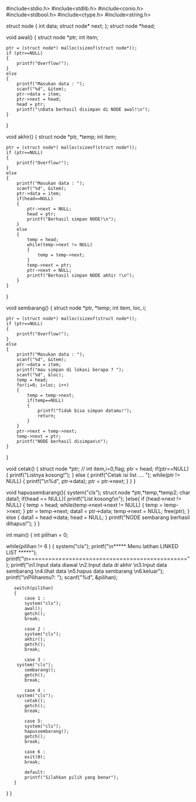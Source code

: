 #include<stdio.h>
#include<stdlib.h>
#include<conio.h>
#include<stdbool.h>
#include<ctype.h>
#include<string.h>

struct node {
    int data;
    struct node* next;
};
struct node *head;

void awal()
{
    struct node *ptr;
    int item;

    ptr = (struct node*) malloc(sizeof(struct node*));
    if (ptr==NULL)
    {
        printf("Overflow!");
    }
    else
    {
        printf("Masukan data : ");
        scanf("%d", &item);
        ptr->data = item;
        ptr->next = head;
        head = ptr;
        printf("\nData berhasil disimpan di NODE awal!\n");
    }
}

void akhir()
{
    struct node *ptr, *temp;
    int item;

    ptr = (struct node*) malloc(sizeof(struct node*));
    if (ptr==NULL)
    {
        printf("Overflow!");
    }
    else
    {
        printf("Masukan data : ");
        scanf("%d", &item);
        ptr->data = item;
        if(head==NULL)
        {
            ptr->next = NULL;
            head = ptr;
            printf("Berhasil simpan NODE!\n");
        }
        else
        {
            temp = head;
            while(temp->next != NULL)
            {
                temp = temp->next;
            }
            temp->next = ptr;
            ptr->next = NULL;
            printf("Berhasil simpan NODE akhir !\n");
        }
    }

}

void sembarang()
{
    struct node *ptr, *temp;
    int item, loc, i;

    ptr = (struct node*) malloc(sizeof(struct node*));
    if (ptr==NULL)
    {
        printf("Overflow!");
    }
    else
    {
        printf("Masukan data : ");
        scanf("%d", &item);
        ptr->data = item;
        printf("mau simpan di lokasi berapa ? ");
        scanf("%d", &loc);
        temp = head;
        for(i=0; i<loc; i++)
        {
            temp = temp->next;
            if(temp==NULL)
            {
                printf("Tidak bisa simpan datamu!");
                return;
            }
        }
        ptr->next = temp->next;
        temp->next = ptr;
        printf("NODE berhasil disimpan\n");
    }

}

void cetak()
{
    struct node *ptr;
   // int item,i=0,flag;
    ptr = head;
    if(ptr==NULL)
    {
        printf("Listnya kosong!");
    }
    else
    {
        printf("Cetak isi list .... ");
        while(ptr != NULL)
        {
            printf("\n%d", ptr->data);
            ptr = ptr->next;
        }
    }
}

void hapussembarang(){
    system("cls");
    struct node *ptr,*temp,*temp2;
    char data1;
    if(head == NULL){
        printf("List kosong!\n");
    }else{
        if (head->next != NULL) {
            temp = head;
            while(temp->next->next != NULL) {
                temp = temp->next;
            }
            ptr = temp->next;
            data1 = ptr->data;
            temp->next = NULL;
            free(ptr);
        } else {
            data1 = head->data;
            head = NULL;
        }
        printf("NODE sembarang berhasil dihapus!");
    }
}

int main()
{
   int pilihan = 0;


   while(pilihan != 6 )
   {
       system("cls");
       printf("\n***** Menu latihan LINKED LIST *****");
       printf("\n===============================================");
       printf("\n1.Input  data diawal \n2.Input data di akhir \n3.Input data sembarang \n4.lihat data \n5.hapus data sembarang \n6.keluar");
       printf("\nPilihanmu?: ");
       scanf("%d", &pilihan);

       switch(pilihan)
       {
           case 1 :
           system("cls");
           awal();
           getch();
           break;

           case 2 :
           system("cls");
           akhir();
           getch();
           break;

           case 3 :
        system("cls");
           sembarang();
           getch();
           break;

           case 4 :
        system("cls");
           cetak();
           getch();
           break;

           case 5:
           system("cls");
           hapussembarang();
           getch();
           break;

           case 6 :
           exit(0);
           break;

           default:
           printf("Silahkan pilih yang benar");
       }

   }
}

